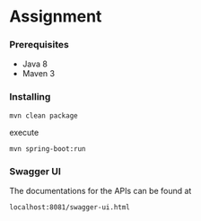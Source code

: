 # Assignment

### Prerequisites

* Java 8
* Maven 3

### Installing

```
mvn clean package
```

execute

```
mvn spring-boot:run
```
### Swagger UI

The documentations for the APIs can be found at

```
localhost:8081/swagger-ui.html
```